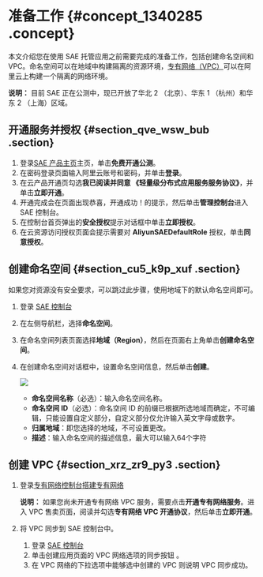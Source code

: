 # 准备工作 {#concept_1340285 .concept}

本文介绍您在使用 SAE 托管应用之前需要完成的准备工作，包括创建命名空间和 VPC。命名空间可以在地域中构建隔离的资源环境，[专有网络（VPC）](https://www.aliyun.com/product/vpc)可以在阿里云上构建一个隔离的网络环境。

**说明：** 目前 SAE 正在公测中，现已开放了华北 2 （北京）、华东 1 （杭州）和华东 2 （上海）区域。

## 开通服务并授权 {#section_qve_wsw_bub .section}

1.  登录[SAE 产品主页](https://www.aliyun.com/product/sae)主页，单击**免费开通公测**。
2.  在密码登录页面输入阿里云账号和密码，并单击**登录**。
3.  在云产品开通页勾选**我已阅读并同意 《轻量级分布式应用服务服务协议》**，并单击**立即开通**。
4.  开通完成会在页面出现恭喜，开通成功！的提示，然后单击**管理控制台**进入 SAE 控制台。
5.  在控制台首页弹出的**安全授权**提示对话框中单击**立即授权**。
6.  在云资源访问授权页面会提示需要对 **AliyunSAEDefaultRole** 授权，单击**同意授权**。

## 创建命名空间 {#section_cu5_k9p_xuf .section}

如果您对资源没有安全要求，可以跳过此步骤，使用地域下的默认命名空间即可。

1.  登录 [SAE 控制台](https://sae.console.aliyun.com/)
2.  在左侧导航栏，选择**命名空间**。
3.  在命名空间列表页面选择**地域（Region）**，然后在页面右上角单击**创建命名空间**。
4.  在创建命名空间对话框中，设置命名空间信息，然后单击**创建**。

    ![](http://static-aliyun-doc.oss-cn-hangzhou.aliyuncs.com/assets/img/1067635/156499853652808_zh-CN.png)

    -   **命名空间名称**（必选）：输入命名空间名称。
    -   **命名空间 ID**（必选）：命名空间 ID 的前缀已根据所选地域而确定，不可编辑，只能设置自定义部分，自定义部分仅允许输入英文字母或数字。
    -   **归属地域**：即您选择的地域，不可设置更改。
    -   **描述**：输入命名空间的描述信息，最大可以输入64个字符

## 创建 VPC {#section_xrz_zr9_py3 .section}

1.  登录[专有网络控制台](https://vpc.console.aliyun.com/vpc?spm=a2c4g.11186623.2.17.3d762360lYV12a)[搭建专有网络](https://help.aliyun.com/document_detail/65430.html?spm=a2c4g.11186623.2.18.3d762360lYV12a)

    **说明：** 如果您尚未开通专有网络 VPC 服务，需要点击**开通专有网络服务**。进入 VPC 售卖页面，阅读并勾选**专有网络 VPC 开通协议**，然后单击**立即开通**。

2.  将 VPC 同步到 SAE 控制台中。
    1.  登录 [SAE 控制台](https://sae.console.aliyun.com/?spm=a2c4g.11186623.2.19.3d762360lYV12a)
    2.  单击创建应用页面的 VPC 网络选项的同步按钮 。
    3.  在 VPC 网络的下拉选项中能够选中创建的 VPC 则说明 VPC 同步成功。

